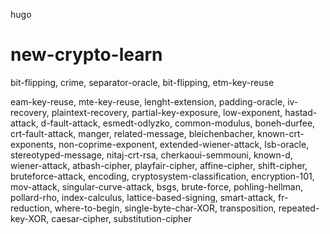 hugo
# new-crypto-learn
bit-flipping, crime, separator-oracle, bit-flipping, etm-key-reuse

eam-key-reuse, mte-key-reuse, lenght-extension, padding-oracle, iv-recovery, plaintext-recovery, partial-key-exposure, low-exponent, hastad-attack, d-fault-attack, esmedt-odlyzko, common-modulus, boneh-durfee, crt-fault-attack, manger, related-message, bleichenbacher, known-crt-exponents, non-coprime-exponent, extended-wiener-attack, lsb-oracle, stereotyped-message, nitaj-crt-rsa, cherkaoui-semmouni, known-d, wiener-attack, atbash-cipher, playfair-cipher, affine-cipher, shift-cipher, bruteforce-attack, encoding, cryptosystem-classification, encryption-101, mov-attack, singular-curve-attack, bsgs, brute-force, pohling-hellman, pollard-rho, index-calculus, lattice-based-signing, smart-attack, fr-reduction, where-to-begin, single-byte-char-XOR, transposition, repeated-key-XOR, caesar-cipher, substitution-cipher